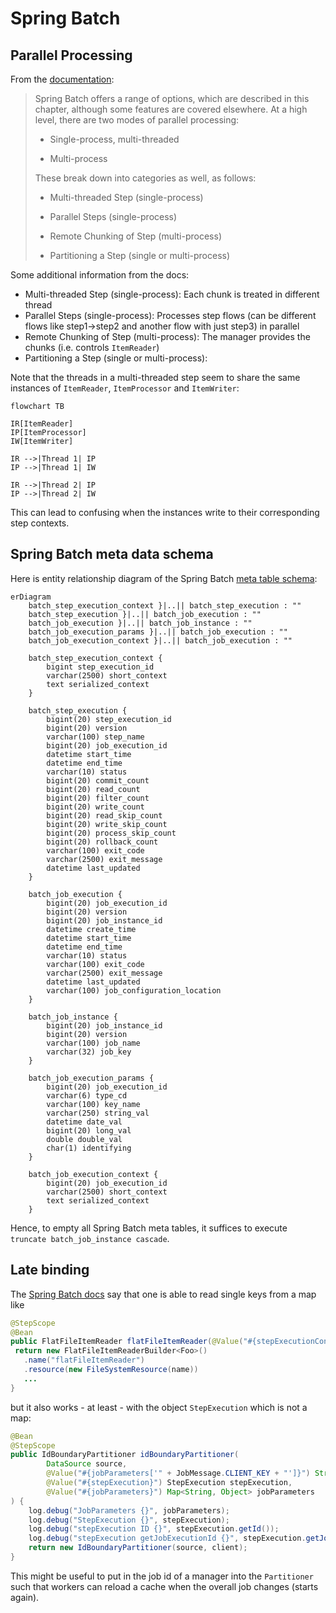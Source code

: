 # Spring Batch

## Parallel Processing

From the [documentation](https://docs.spring.io/spring-batch/docs/current/reference/html/index-single.html#scalability):

>Spring Batch offers a range of options, which are described in this chapter, although some features are covered elsewhere. At a high level, there are two modes of parallel processing:
>
> - Single-process, multi-threaded
>
> - Multi-process
>
>These break down into categories as well, as follows:
>
> - Multi-threaded Step (single-process)
>
> - Parallel Steps (single-process)
>
> - Remote Chunking of Step (multi-process)
>
> - Partitioning a Step (single or multi-process)

Some additional information from the docs:

- Multi-threaded Step (single-process): Each chunk is treated in different thread
- Parallel Steps (single-process): Processes step flows (can be different flows like step1->step2 and another flow with just step3) in parallel
- Remote Chunking of Step (multi-process): The manager provides the chunks (i.e. controls `ItemReader`)
- Partitioning a Step (single or multi-process):

Note that the threads in a multi-threaded step seem to share the same instances of `ItemReader`, `ItemProcessor` and `ItemWriter`:

```mermaid
flowchart TB

IR[ItemReader]
IP[ItemProcessor]
IW[ItemWriter]

IR -->|Thread 1| IP
IP -->|Thread 1| IW

IR -->|Thread 2| IP
IP -->|Thread 2| IW
```

This can lead to confusing when the instances write to their corresponding step contexts.

## Spring Batch meta data schema

Here is entity relationship diagram of the Spring Batch [meta table schema](https://docs.spring.io/spring-batch/docs/current/reference/html/index-single.html#metaDataSchema):

```mermaid
erDiagram
    batch_step_execution_context }|..|| batch_step_execution : ""
    batch_step_execution }|..|| batch_job_execution : ""
    batch_job_execution }|..|| batch_job_instance : ""
    batch_job_execution_params }|..|| batch_job_execution : ""
    batch_job_execution_context }|..|| batch_job_execution : ""

    batch_step_execution_context {
        bigint step_execution_id
        varchar(2500) short_context
        text serialized_context
    }

    batch_step_execution {
        bigint(20) step_execution_id
        bigint(20) version
        varchar(100) step_name
        bigint(20) job_execution_id
        datetime start_time
        datetime end_time
        varchar(10) status
        bigint(20) commit_count
        bigint(20) read_count
        bigint(20) filter_count
        bigint(20) write_count
        bigint(20) read_skip_count
        bigint(20) write_skip_count
        bigint(20) process_skip_count
        bigint(20) rollback_count
        varchar(100) exit_code
        varchar(2500) exit_message
        datetime last_updated
    }

    batch_job_execution {
        bigint(20) job_execution_id
        bigint(20) version
        bigint(20) job_instance_id
        datetime create_time
        datetime start_time
        datetime end_time
        varchar(10) status
        varchar(100) exit_code
        varchar(2500) exit_message
        datetime last_updated
        varchar(100) job_configuration_location
    }

    batch_job_instance {
        bigint(20) job_instance_id
        bigint(20) version
        varchar(100) job_name
        varchar(32) job_key
    }

    batch_job_execution_params {
        bigint(20) job_execution_id
        varchar(6) type_cd
        varchar(100) key_name
        varchar(250) string_val
        datetime date_val
        bigint(20) long_val
        double double_val
        char(1) identifying
    }

    batch_job_execution_context {
        bigint(20) job_execution_id
        varchar(2500) short_context
        text serialized_context
    }
```

Hence, to empty all Spring Batch meta tables, it suffices to execute `truncate batch_job_instance cascade`.

## Late binding

The [Spring Batch docs](https://docs.spring.io/spring-batch/docs/current/reference/html/index-single.html#late-binding) say that one is able to read single keys from a map like

```java
@StepScope
@Bean
public FlatFileItemReader flatFileItemReader(@Value("#{stepExecutionContext['input.file.name']}") String name) {
 return new FlatFileItemReaderBuilder<Foo>()
   .name("flatFileItemReader")
   .resource(new FileSystemResource(name))
   ...
}
```

but it also works - at least - with the object `StepExecution` which is not a map:

```java
@Bean
@StepScope
public IdBoundaryPartitioner idBoundaryPartitioner(
        DataSource source,
        @Value("#{jobParameters['" + JobMessage.CLIENT_KEY + "']}") String client,
        @Value("#{stepExecution}") StepExecution stepExecution,
        @Value("#{jobParameters}") Map<String, Object> jobParameters
) {
    log.debug("JobParameters {}", jobParameters);
    log.debug("StepExecution {}", stepExecution);
    log.debug("stepExecution ID {}", stepExecution.getId());
    log.debug("stepExecution getJobExecutionId {}", stepExecution.getJobExecutionId());
    return new IdBoundaryPartitioner(source, client);
}
```

This might be useful to put in the job id of a manager into the `Partitioner` such that workers can reload a cache when the overall job changes (starts again).
